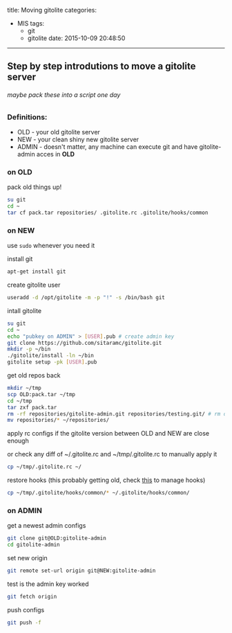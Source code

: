 title: Moving gitolite
categories:
- MIS
tags:
  - git
  - gitolite
date: 2015-10-09 20:48:50
---

## Step by step introdutions to move a gitolite server
###### maybe pack these into a script one day

### Definitions:
* OLD - your old gitolite server
* NEW - your clean shiny new gitolite server
* ADMIN - doesn't matter, any machine can execute git and have gitolite-admin acces in **OLD**
<!-- more -->
### on **OLD**
pack old things up!
```bash
su git
cd ~
tar cf pack.tar repositories/ .gitolite.rc .gitolite/hooks/common
```

### on **NEW**
use `sudo` whenever you need it

install git
```bash
apt-get install git
```
create gitolite user
```bash
useradd -d /opt/gitolite -m -p "!" -s /bin/bash git
```
intall gitolite
```bash
su git
cd ~
echo "pubkey on ADMIN" > [USER].pub # create admin key
git clone https://github.com/sitaramc/gitolite.git
mkdir -p ~/bin
./gitolite/install -ln ~/bin
gitolite setup -pk [USER].pub
```
get old repos back
```bash
mkdir ~/tmp
scp OLD:pack.tar ~/tmp
cd ~/tmp
tar zxf pack.tar
rm -rf repositories/gitolite-admin.git repositories/testing.git/ # rm default repos
mv repositories/* ~/repositories/
```
apply rc configs if the gitolite version between OLD and NEW are close enough

or check any diff of ~/.gitolite.rc and ~/tmp/.gitolite.rc to manually apply it
```bash
cp ~/tmp/.gitolite.rc ~/
```
restore hooks (this probably getting old, check [this](http://gitolite.com/gitolite/cookbook.html#cb-hooks) to manage hooks)
```bash
cp ~/tmp/.gitolite/hooks/common/* ~/.gitolite/hooks/common/
```

### on ADMIN
get a newest admin configs
```bash
git clone git@OLD:gitolite-admin
cd gitolite-admin
```
set new origin
```bash
git remote set-url origin git@NEW:gitolite-admin
```
test is the admin key worked
```bash
git fetch origin
```
push configs
```bash
git push -f
```